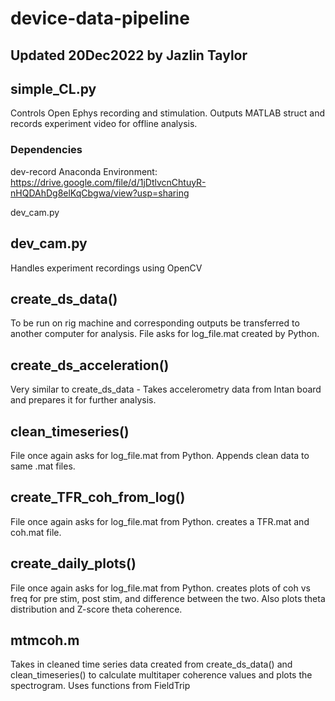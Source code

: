 # device-data-pipeline
## Updated 20Dec2022 by Jazlin Taylor

## simple_CL.py
Controls Open Ephys recording and stimulation. Outputs MATLAB struct and records experiment video for offline analysis.

### Dependencies
dev-record Anaconda Environment: https://drive.google.com/file/d/1jDtlvcnChtuyR-nHQDAhDg8elKqCbgwa/view?usp=sharing

dev_cam.py

## dev_cam.py
Handles experiment recordings using OpenCV

## create_ds_data()
To be run on rig machine and corresponding outputs be transferred to another computer for analysis. File asks for log_file.mat created by Python. 

## create_ds_acceleration()
Very similar to create_ds_data - Takes accelerometry data from Intan board and prepares it for further analysis.

## clean_timeseries()
File once again asks for log_file.mat from Python. Appends clean data to same .mat files.

## create_TFR_coh_from_log()
File once again asks for log_file.mat from Python. creates a TFR.mat and coh.mat file.

## create_daily_plots()
File once again asks for log_file.mat from Python. creates plots of coh vs freq for pre stim, post stim, and difference between the two. Also plots theta distribution and Z-score theta coherence.

## mtmcoh.m
Takes in cleaned time series data created from create_ds_data() and clean_timeseries() to calculate multitaper coherence values and plots the spectrogram. Uses functions from FieldTrip
